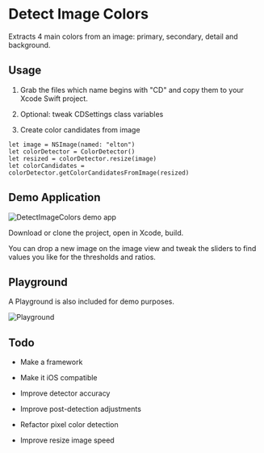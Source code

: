 # Detect Image Colors

Extracts 4 main colors from an image: primary, secondary, detail and background.

## Usage

1. Grab the files which name begins with "CD" and copy them to your Xcode Swift project.

2. Optional: tweak CDSettings class variables

3. Create color candidates from image

```  
let image = NSImage(named: "elton")  
let colorDetector = ColorDetector()
let resized = colorDetector.resize(image)
let colorCandidates = colorDetector.getColorCandidatesFromImage(resized)
```  

## Demo Application

![DetectImageColors demo app](https://www.evernote.com/shard/s89/sh/cbb542eb-28f6-4481-8ddb-be9974cab033/9524ebaa3b3e4889/res/aa8f243b-dc4f-4121-8606-e795730f72fd/skitch.png)

Download or clone the project, open in Xcode, build.

You can drop a new image on the image view and tweak the sliders to find values you like for the thresholds and ratios.

## Playground

A Playground is also included for demo purposes.

![Playground](https://www.evernote.com/shard/s89/sh/9188b56f-d2f5-44d3-a14f-55bd7c97e7cf/6c92794b3b4a606b/res/dfd99f98-c497-4eb1-8d84-d366484d0986/skitch.png)


## Todo

- Make a framework

- Make it iOS compatible

- Improve detector accuracy

- Improve post-detection adjustments

- Refactor pixel color detection

- Improve resize image speed